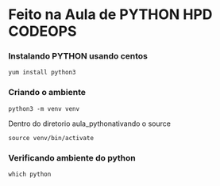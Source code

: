 # Feito na Aula de PYTHON HPD CODEOPS

### Instalando PYTHON usando centos

``` 
yum install python3

```
### Criando o ambiente
```
python3 -m venv venv
``` 
Dentro do diretorio aula_pythonativando o source 
```
source venv/bin/activate
```
### Verificando ambiente do python
```
which python
```